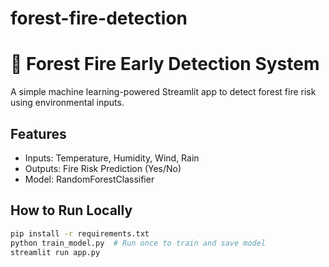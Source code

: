 # forest-fire-detection

# 🌲 Forest Fire Early Detection System

A simple machine learning-powered Streamlit app to detect forest fire risk using environmental inputs.

## Features
- Inputs: Temperature, Humidity, Wind, Rain
- Outputs: Fire Risk Prediction (Yes/No)
- Model: RandomForestClassifier

## How to Run Locally

```bash
pip install -r requirements.txt
python train_model.py  # Run once to train and save model
streamlit run app.py
